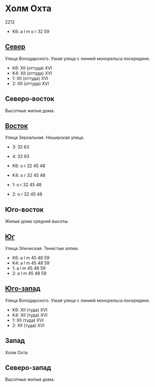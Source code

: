 # Холм Охта

2212

* K6:   a   l   m   o   r
        32  59

## [Север](./10475070.md)

Улица Володарского.
Узкая улица с линией монорельса посередине.

* K6:   XII (оттуда)  XVI
* K4:   XII (оттуда)  XVI
* 1:    XII (оттуда)  XVI
* 2:    XII (оттуда)  XVI

## Северо-восток

Высотные жилые дома.

## [Восток](./10500075.md)

Улица Зеркальная.
Неширокая улица.

* 3:    32  63
* 4:    32  63

* K6:   o   r
        32  45  48
* K4:   o   r
        32  45  48
* 1:    o   r
        32  45  48
* 2:    o   r
        32  45  48

## Юго-восток

Жилые дома средней высоты.

## [Юг](./10490090.md)

Улица Эпическая.
Тенистые аллеи.

* K6:   a   l   m
        45  48  59
* K4:   a   l   m
        45  48  59
* 1:    a   l   m
        45  48  59
* 2:    a   l   m
        45  48  59

## [Юго-запад](./10445090.md)

Улица Володарского.
Узкая улица с линией монорельса посередине.

* K6:   XII (туда)    XVI
* K4:   XII (туда)    XVI
* 1:    XII (туда)    XVI
* 2:    XII (туда)    XVI

## Запад

Холм Охта

## Северо-запад

Высотные жилые дома.
